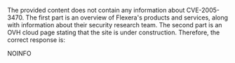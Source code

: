 The provided content does not contain any information about CVE-2005-3470. The first part is an overview of Flexera's products and services, along with information about their security research team. The second part is an OVH cloud page stating that the site is under construction.
Therefore, the correct response is:

NOINFO